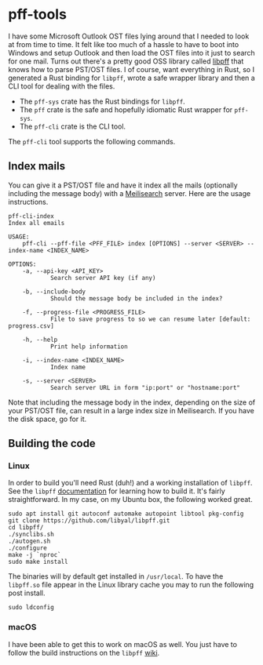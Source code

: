 # pff-tools

I have some Microsoft Outlook OST files lying around that I needed to look at
from time to time. It felt like too much of a hassle to have to boot into
Windows and setup Outlook and then load the OST files into it just to search
for one mail. Turns out there's a pretty good OSS library called [libpff](https://github.com/libyal/libpff) that knows how to parse PST/OST files. I of course, want everything
in Rust, so I generated a Rust binding for `libpff`, wrote a safe wrapper library
and then a CLI tool for dealing with the files.

-   The `pff-sys` crate has the Rust bindings for `libpff`.
-   The `pff` crate is the safe and hopefully idiomatic Rust wrapper for `pff-sys`.
-   The `pff-cli` crate is the CLI tool.

The `pff-cli` tool supports the following commands.

## Index mails

You can give it a PST/OST file and have it index all the mails (optionally
including the message body) with a [Meilisearch](https://www.meilisearch.com/)
server. Here are the usage instructions.

```
pff-cli-index
Index all emails

USAGE:
    pff-cli --pff-file <PFF_FILE> index [OPTIONS] --server <SERVER> --index-name <INDEX_NAME>

OPTIONS:
    -a, --api-key <API_KEY>
            Search server API key (if any)

    -b, --include-body
            Should the message body be included in the index?

    -f, --progress-file <PROGRESS_FILE>
            File to save progress to so we can resume later [default: progress.csv]

    -h, --help
            Print help information

    -i, --index-name <INDEX_NAME>
            Index name

    -s, --server <SERVER>
            Search server URL in form "ip:port" or "hostname:port"

```

Note that including the message body in the index, depending on the size of your
PST/OST file, can result in a large index size in Meilisearch. If you have the
disk space, go for it.

## Building the code

### Linux

In order to build you'll need Rust (duh!) and a working installation of `libpff`.
See the `libpff` [documentation](https://github.com/libyal/libpff/wiki/Building)
for learning how to build it. It's fairly straightforward. In my case, on my
Ubuntu box, the following worked great.

```shell
sudo apt install git autoconf automake autopoint libtool pkg-config
git clone https://github.com/libyal/libpff.git
cd libpff/
./synclibs.sh
./autogen.sh
./configure
make -j `nproc`
sudo make install
```

The binaries will by default get installed in `/usr/local`. To have the `libpff.so`
file appear in the Linux library cache you may to run the following post install.

```shell
sudo ldconfig
```

### macOS

I have been able to get this to work on macOS as well. You just have to follow
the build instructions on the `libpff` [wiki](https://github.com/libyal/libpff/wiki/Building).
